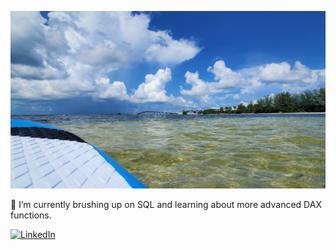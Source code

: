 [![Header](https://github.com/HammondDotWork/hammonddotwork/blob/main/GithubBanner.jpg "Header")](https://github.com/HammondDotWork/hammonddotwork/blob/main/GithubBanner.jpg)

🌱 I’m currently brushing up on SQL and learning about more advanced DAX functions.

[<img alt="LinkedIn" src="https://img.shields.io/badge/LinkedIn-0077B5?style=for-the-badge&logo=linkedin&logoColor=white" />](https://www.linkedin.com/in/joshuahammond)
